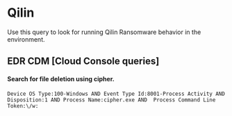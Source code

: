 # Qilin

Use this query to look for running Qilin Ransomware behavior in the environment.

## EDR CDM [Cloud Console queries]

#### Search for file deletion using cipher.
```
Device OS Type:100-Windows AND Event Type Id:8001-Process Activity AND Disposition:1 AND Process Name:cipher.exe AND  Process Command Line Token:\/w:
```
